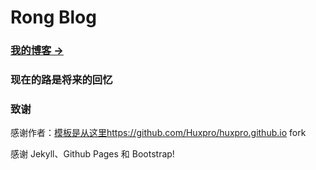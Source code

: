 # Rong Blog

### [我的博客 &rarr;](http://rongmazhong.top)

### 现在的路是将来的回忆

### 致谢

感谢作者：[模板是从这里](https://github.com/Huxpro/huxpro.github.io)https://github.com/Huxpro/huxpro.github.io fork

感谢 Jekyll、Github Pages 和 Bootstrap!
